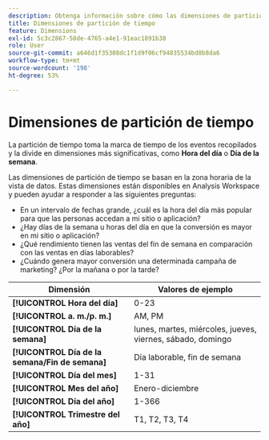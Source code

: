 ```yaml
---
description: Obtenga información sobre cómo las dimensiones de partición de tiempo toman la marca de tiempo de los eventos recopilados y los desglosan en dimensiones más significativas, como Hora del día o Día de la semana.
title: Dimensiones de partición de tiempo
feature: Dimensions
exl-id: 5c3c2867-58de-4765-a4e1-91eac1891b38
role: User
source-git-commit: a646d1f35308dc1f1d9f06cf94835534bd8b8da6
workflow-type: tm+mt
source-wordcount: '198'
ht-degree: 53%

---
```


# Dimensiones de partición de tiempo

La partición de tiempo toma la marca de tiempo de los eventos recopilados y la divide en dimensiones más significativas, como **Hora del día** o **Día de la semana**.

Las dimensiones de partición de tiempo se basan en la zona horaria de la vista de datos. Estas dimensiones están disponibles en Analysis Workspace y pueden ayudar a responder a las siguientes preguntas:

* En un intervalo de fechas grande, ¿cuál es la hora del día más popular para que las personas accedan a mi sitio o aplicación?
* ¿Hay días de la semana u horas del día en que la conversión es mayor en mi sitio o aplicación?
* ¿Qué rendimiento tienen las ventas del fin de semana en comparación con las ventas en días laborables?
* ¿Cuándo genera mayor conversión una determinada campaña de marketing? ¿Por la mañana o por la tarde?

| Dimensión | Valores de ejemplo |
|--- |--- |
| **[!UICONTROL Hora del día]** | 0-23 |
| **[!UICONTROL a. m./p. m.]** | AM, PM |
| **[!UICONTROL Día de la semana]** | lunes, martes, miércoles, jueves, viernes, sábado, domingo |
| **[!UICONTROL Día de la semana/Fin de semana]** | Día laborable, fin de semana |
| **[!UICONTROL Día del mes]** | 1-31 |
| **[!UICONTROL Mes del año]** | Enero-diciembre |
| **[!UICONTROL Día del año]** | 1-366 |
| **[!UICONTROL Trimestre del año]** | T1, T2, T3, T4 |
